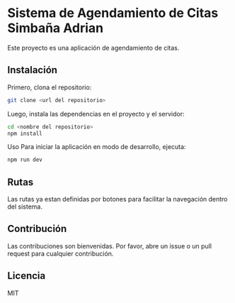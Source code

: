 # Sistema de Agendamiento de Citas Simbaña Adrian

Este proyecto es una aplicación de agendamiento de citas.

## Instalación

Primero, clona el repositorio:

```bash
git clone <url del repositorio>
```
Luego, instala las dependencias en el proyecto y el servidor:

```bash	
cd <nombre del repositorio>
npm install
```
Uso
Para iniciar la aplicación en modo de desarrollo, ejecuta:

```bash	
npm run dev
```
## Rutas
Las rutas ya estan definidas por botones para facilitar la navegación dentro del sistema.

## Contribución
Las contribuciones son bienvenidas. Por favor, abre un issue o un pull request para cualquier contribución.

## Licencia
MIT
